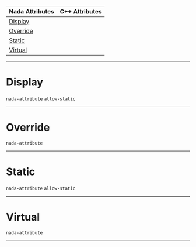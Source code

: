 |Nada Attributes|C++ Attributes|
|---|---|
|[ Display](https://github.com/ZilchEngine/ZilchDocs/blob/master/code_reference/attribute_reference/function_attribute_reference.markdown#display)| |
|[ Override](https://github.com/ZilchEngine/ZilchDocs/blob/master/code_reference/attribute_reference/function_attribute_reference.markdown#override)| |
|[ Static](https://github.com/ZilchEngine/ZilchDocs/blob/master/code_reference/attribute_reference/function_attribute_reference.markdown#static)| |
|[ Virtual](https://github.com/ZilchEngine/ZilchDocs/blob/master/code_reference/attribute_reference/function_attribute_reference.markdown#virtual)| |



---  
 #  Display

 `nada-attribute` `allow-static`


---  
 #  Override

 `nada-attribute`


---  
 #  Static

 `nada-attribute` `allow-static`


---  
 #  Virtual

 `nada-attribute`


---  
 

 